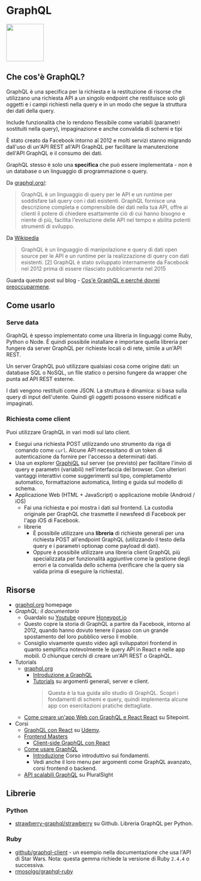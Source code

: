 # GraphQL

<img width="100px" src="https://raw.githubusercontent.com/graphql/graphql-spec/master/resources/GraphQL%20Logo.svg?sanitize=true">
<!-- Link all'immagine da Wikipedia icon: https://en.wikipedia.org/wiki/GraphQL -->

## Che cos'è GraphQL?

GraphQL è una specifica per la richiesta e la restituzione di risorse che utilizzano una richiesta API a un singolo endpoint che restituisce solo gli oggetti e i campi richiesti nella query e in un modo che segue la struttura dei dati della query.

Include funzionalità che lo rendono flessibile come variabili (parametri sostituiti nella query), impaginazione e anche convalida di schemi e tipi

È stato creato da Facebook intorno al 2012 e molti servizi stanno migrando dall'uso di un'API REST all'API GraphQL per facilitare la manutenzione dell'API GraphQL e il consumo dei dati.


GraphQL stesso è solo una **specifica** che può essere implementata - non è un database o un linguaggio di programmazione o query.

Da [graphql.org/](https://graphql.org/):

> GraphQL è un linguaggio di query per le API e un runtime per soddisfare tali query con i dati esistenti. GraphQL fornisce una descrizione completa e comprensibile dei dati nella tua API, offre ai clienti il potere di chiedere esattamente ciò di cui hanno bisogno e niente di più, facilita l'evoluzione delle API nel tempo e abilita potenti strumenti di sviluppo.

Da [Wikipedia](https://en.wikipedia.org/wiki/GraphQL)
> GraphQL è un linguaggio di manipolazione e query di dati open source per le API e un runtime per la realizzazione di query con dati esistenti. [2] GraphQL è stato sviluppato internamente da Facebook nel 2012 prima di essere rilasciato pubblicamente nel 2015

Guarda questo post sul blog - [Cos'è GraphQL e perché dovrei preoccuparmene](https://medium.com/@javier.ramos1/what-is-graphql-and-why-should-i-care-914138ea039c).

## Come usarlo

### Serve data

GraphQL è spesso implementato come una libreria in linguaggi come Ruby, Python o Node. È quindi possibile installare e importare quella libreria per fungere da server GraphQL per richieste locali o di rete, simile a un'API REST.

Un server GraphQL può utilizzare qualsiasi cosa come origine dati: un database SQL o NoSQL, un file statico o persino fungere da wrapper che punta ad API REST esterne.

I dati vengono restituiti come JSON. La struttura è dinamica: si basa sulla query di input dell'utente. Quindi gli oggetti possono essere nidificati e impaginati.

### Richiesta come client

Puoi utilizzare GraphQL in vari modi sul lato client.

- Esegui una richiesta POST utilizzando uno strumento da riga di comando come `curl`. Alcune API necessitano di un token di autenticazione da fornire per l'accesso a determinati dati.
- Usa un explorer [GraphiQL](https://github.com/graphql/graphiql#graphiql) sul server (se previsto) per facilitare l'invio di query e parametri (variabili) nell'interfaccia del browser. Con ulteriori vantaggi interattivi come suggerimenti sul tipo, completamento automatico, formattazione automatica, linting e guida sul modello di schema.
- Applicazione Web (HTML + JavaScript) o applicazione mobile (Android / iOS)
    - Fai una richiesta e poi mostra i dati sul frontend. La custodia originale per GraphQL che trasmette il newsfeed di Facebook per l'app iOS di Facebook.
    - librerie
        - È possibile utilizzare una **libreria** di richieste generali per una richiesta POST all'endpoint GraphQL (utilizzando il testo della query e i parametri optionap come payload di dati). 
        - Oppure è possibile utilizzare una libreria client GraphQL più specializzata per funzionalità aggiuntive come la gestione degli errori e la convalida dello schema (verificare che la query sia valida prima di eseguire la richiesta).


## Risorse

- [graphql.org](https://graphql.org/) homepage
- _GraphQL: il documentario_
    - Guardalo su [Youtube](https://www.youtube.com/watch?v=783ccP__No8) oppure [Honeypot.io](https://videos.honeypot.io/graphql-documentary-2019/)
    - Questo copre la storia di GraphQL a partire da Facebook, intorno al 2012, quando hanno dovuto tenere il passo con un grande spostamento del loro pubblico verso il mobile. 
    - Consiglio vivamente questo video agli sviluppatori frontend in quanto semplifica notevolmente le query API in React e nelle app mobili. O chiunque cerchi di creare un'API REST o GraphQL.
- Tutorials
    - [graphql.org](graphql.org/)
        - [Introduzione a GraphQL](https://graphql.org/learn/)
        - [Tutorials](https://www.graphql.com/tutorials/) su argomenti generali, server e client.
            > Questa è la tua guida allo studio di GraphQL. Scopri i fondamenti di schemi e query, quindi implementa alcune app con esercitazioni pratiche dettagliate.
    - [Come creare un'app Web con GraphQL e React React](https://www.sitepoint.com/how-to-build-a-web-app-with-graphql-and-react/) su Sitepoint.
- Corsi
    - [GraphQL con React](https://www.udemy.com/course/graphql-with-react-course) su [Udemy](www.udemy.com).
    - [Frontend Masters](https://frontendmasters.com)
        - [Client-side GraphQL con React](https://frontendmasters.com/courses/client-graphql-react/)
    - [Come usare GraphQL](https://www.howtographql.com/)
        - [Introduzione](https://www.howtographql.com/basics/0-introduction/) Corso introduttivo sui fondamenti.
        - Vedi anche il loro menu per argomenti come GraphQL avanzato, corsi frontend o backend. 
    - [API scalabili GraphQL](https://www.pluralsight.com/courses/graphql-scalable-apis) su PluralSight

## Librerie

### Python

- [strawberry-graphql/strawberry](https://github.com/strawberry-graphql/strawberry) su Github. Libreria GraphQL per Python.

### Ruby

- [github/graphql-client](https://github.com/github/graphql-client) - un esempio nella documentazione che usa l'API di Star Wars. Nota: questa gemma richiede la versione di Ruby  `2.4.4` o successiva.
- [rmosolgo/graphql-ruby](https://github.com/rmosolgo/graphql-ruby)
